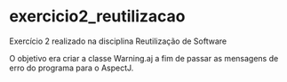 # exercicio2_reutilizacao
 Exercício 2 realizado na disciplina Reutilização de Software

 O objetivo era criar a classe Warning.aj a fim de passar as mensagens de erro do programa para o AspectJ. 

